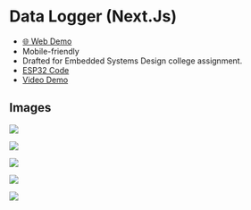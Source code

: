 
# Data Logger (Next.Js)
* [🌐 Web Demo](https://data-logger-nextjs.vercel.app/)
* Mobile-friendly
* Drafted for Embedded Systems Design college assignment.
* [ESP32 Code](https://github.com/FongYoong/data-logger-esp32)
* [Video Demo](https://drive.google.com/file/d/13Aj7plxlb--Y7WrbL7vD-ExN4JTaDWXv/view?usp=sharing)

## Images
![](https://i.imgur.com/qGazoyi.png)

![](https://i.imgur.com/2sUatxk.png)

![](https://i.imgur.com/I2MpONr.png)

![](https://i.imgur.com/fNOqgVO.png)

![](https://i.imgur.com/XaMBUzT.png)